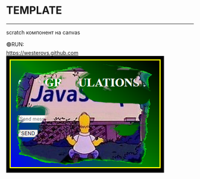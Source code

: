 # TEMPLATE
*****
scratch компонент на canvas

🟢RUN:<br>
https://westerovs.github.com
<br>
<img src="cover.png">
